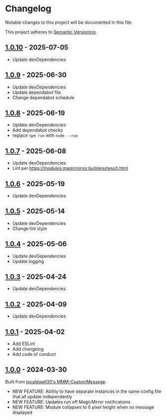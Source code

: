 # Changelog

Notable changes to this project will be documented in this file.

This project adheres to [Semantic Versioning](https://semver.org/spec/v2.0.0.html).

## [1.0.10](https://github.com/dathbe/MMM-CustomText/compare/1.0.9...v1.0.10) - 2025-07-05

- Update devDependencies

## [1.0.9](https://github.com/dathbe/MMM-CustomText/compare/1.0.8...v1.0.9) - 2025-06-30

- Update devDependencies
- Update dependabot file
- Change dependabot schedule

## [1.0.8](https://github.com/dathbe/MMM-CustomText/compare/1.0.7...v1.0.8) - 2025-06-19

- Update devDependencies
- Add dependabot checks
- replace `npm run` with `node --run`

## [1.0.7](https://github.com/dathbe/MMM-CustomText/compare/1.0.6...v1.0.7) - 2025-06-08

- Update devDependencies
- Lint per https://modules.magicmirror.builders/result.html

## [1.0.6](https://github.com/dathbe/MMM-CustomText/compare/1.0.5...v1.0.6) - 2025-05-19

- Update devDependencies

## [1.0.5](https://github.com/dathbe/MMM-CustomText/compare/1.0.4...v1.0.5) - 2025-05-14

- Update devDependencies
- Change lint style

## [1.0.4](https://github.com/dathbe/MMM-CustomText/compare/1.0.3...v1.0.4) - 2025-05-06

- Update devDependencies
- Update logging

## [1.0.3](https://github.com/dathbe/MMM-CustomText/compare/1.0.2...v1.0.3) - 2025-04-24

- Update devDependencies

## [1.0.2](https://github.com/dathbe/MMM-CustomText/compare/1.0.1...v1.0.2) - 2025-04-09

- Update devDependencies

## [1.0.1](https://github.com/dathbe/MMM-CustomText/compare/1.0.0...v1.0.1) - 2025-04-02

- Add ESLint
- Add changelog
- Add code of conduct

## [1.0.0](https://github.com/jpcaldwell30/MMM-CustomMessage/compare/master...dathbe:2.0.0) - 2024-03-30

Built from [jpcaldwell30's MMM-CustomMessage](https://github.com/jpcaldwell30/MMM-CustomMessage).

- NEW FEATURE: Ability to have separate instances in the same config file that all update independently
- NEW FEATURE: Updates run off MagicMirror notifications
- NEW FEATURE: Module collapses to 0 pixel height when no message displayed

